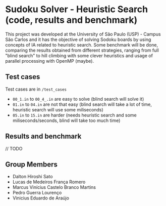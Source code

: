 # Sudoku Solver - Heuristic Search (code, results and benchmark)

This project was developed at the University of São Paulo (USP) - Campus São Carlos and it has the objective of solving Sodoku boards by using concepts of IA related to heuristic search. Some benchmark will be done, comparing the results obtained from different strategies, ranging from full "blind search" to hill climbing with some clever heuristics and usage of parallel processing with OpenMP (maybe).

## Test cases
Test cases are in `/test_cases`

- `00_1.in` to `00_4_.in` are easy to solve (blind search will solve it)
- `01.in` to `04.in` are not that easy (blind search will take a lot of time, heuristic search will use some miliseconds)
- `05.in` to `15.in` are harder (needs heuristic search and some miliseconds/seconds, blind will take too much time)

## Results and benchmark
// TODO

## Group Members
- Dalton Hiroshi Sato
- Lucas de Medeiros França Romero
- Marcus Vinícius Castelo Branco Martins
- Pedro Guerra Lourenço
- Vinicius Eduardo de Araújo
